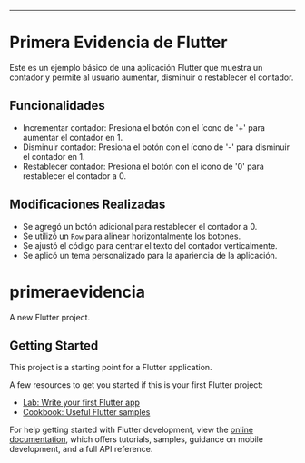 ---

# Primera Evidencia de Flutter

Este es un ejemplo básico de una aplicación Flutter que muestra un contador y permite al usuario aumentar, disminuir o restablecer el contador.

## Funcionalidades

- Incrementar contador: Presiona el botón con el ícono de '+' para aumentar el contador en 1.
- Disminuir contador: Presiona el botón con el ícono de '-' para disminuir el contador en 1.
- Restablecer contador: Presiona el botón con el ícono de '0' para restablecer el contador a 0.

## Modificaciones Realizadas

- Se agregó un botón adicional para restablecer el contador a 0.
- Se utilizó un `Row` para alinear horizontalmente los botones.
- Se ajustó el código para centrar el texto del contador verticalmente.
- Se aplicó un tema personalizado para la apariencia de la aplicación.


# primeraevidencia

A new Flutter project.

## Getting Started

This project is a starting point for a Flutter application.

A few resources to get you started if this is your first Flutter project:

- [Lab: Write your first Flutter app](https://docs.flutter.dev/get-started/codelab)
- [Cookbook: Useful Flutter samples](https://docs.flutter.dev/cookbook)

For help getting started with Flutter development, view the
[online documentation](https://docs.flutter.dev/), which offers tutorials,
samples, guidance on mobile development, and a full API reference.
